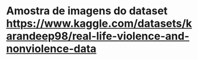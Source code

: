 # Amostra de imagens do dataset https://www.kaggle.com/datasets/karandeep98/real-life-violence-and-nonviolence-data
